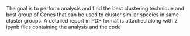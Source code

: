 The goal is to perform analysis and find the best clustering technique and best group of Genes that can be used to cluster similar species in same cluster groups. A detailed report in PDF format is attached along with 2 ipynb files containing the analysis and the code
